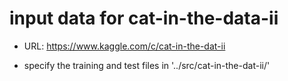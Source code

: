 # input data for cat-in-the-data-ii

- URL: https://www.kaggle.com/c/cat-in-the-dat-ii

- specify the training and test files in '../src/cat-in-the-dat-ii/'

